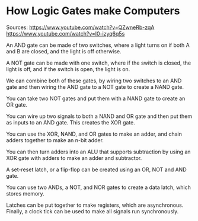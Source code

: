 # How Logic Gates make Computers

Sources:  <https://www.youtube.com/watch?v=QZwneRb-zqA>
<https://www.youtube.com/watch?v=I0-izyq6q5s>


An AND gate can be made of two switches, where a light turns on if both
A and B are closed, and the light is off otherwise.

A NOT gate can be made with one switch, where if the switch is closed,
the light is off, and if the switch is open, the light is on.

We can combine both of these gates, by wiring two switches to an AND
gate and then wiring the AND gate to a NOT gate to create a NAND gate.

You can take two NOT gates and put them with a NAND gate to create an OR
gate.

You can wire up two signals to both a NAND and OR gate and then put them
as inputs to an AND gate. This creates the XOR gate.

You can use the XOR, NAND, and OR gates to make an adder, and chain
adders together to make an n-bit adder.

You can then turn adders into an ALU that supports subtraction by using
an XOR gate with adders to make an adder and subtractor.

A set-reset latch, or a flip-flop can be created using an OR, NOT and
AND gate.

You can use two ANDs, a NOT, and NOR gates to create a data latch, which
stores memory.

Latches can be put together to make registers, which are asynchronous.
Finally, a clock tick can be used to make all signals run synchronously.
